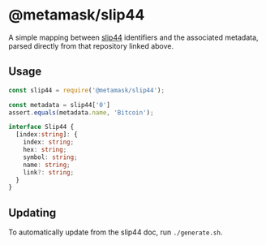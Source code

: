 # @metamask/slip44

A simple mapping between [slip44](https://github.com/satoshilabs/slips/blob/master/slip-0044.md) identifiers and the associated metadata, parsed directly from that repository linked above.

## Usage

```javascript
const slip44 = require('@metamask/slip44');

const metadata = slip44['0']
assert.equals(metadata.name, 'Bitcoin');
```

```typescript
interface Slip44 {
  [index:string]: {
    index: string;
    hex: string;
    symbol: string;
    name: string;
    link?: string;
  }
}
```

## Updating

To automatically update from the slip44 doc, run `./generate.sh`.

